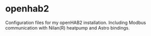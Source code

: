 # openhab2
Configuration files for my openHAB2 installation. Including Modbus communication with Nilan(R) heatpump and Astro bindings.
